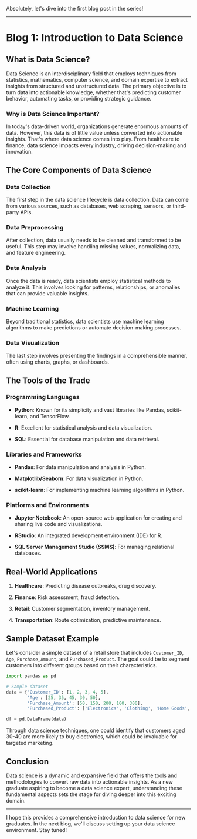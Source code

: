 Absolutely, let's dive into the first blog post in the series!

---

# Blog 1: Introduction to Data Science

## What is Data Science?

Data Science is an interdisciplinary field that employs techniques from statistics, mathematics, computer science, and domain expertise to extract insights from structured and unstructured data. The primary objective is to turn data into actionable knowledge, whether that's predicting customer behavior, automating tasks, or providing strategic guidance.

### Why is Data Science Important?

In today's data-driven world, organizations generate enormous amounts of data. However, this data is of little value unless converted into actionable insights. That's where data science comes into play. From healthcare to finance, data science impacts every industry, driving decision-making and innovation.

## The Core Components of Data Science

### Data Collection

The first step in the data science lifecycle is data collection. Data can come from various sources, such as databases, web scraping, sensors, or third-party APIs.

### Data Preprocessing

After collection, data usually needs to be cleaned and transformed to be useful. This step may involve handling missing values, normalizing data, and feature engineering.

### Data Analysis

Once the data is ready, data scientists employ statistical methods to analyze it. This involves looking for patterns, relationships, or anomalies that can provide valuable insights.

### Machine Learning

Beyond traditional statistics, data scientists use machine learning algorithms to make predictions or automate decision-making processes.

### Data Visualization

The last step involves presenting the findings in a comprehensible manner, often using charts, graphs, or dashboards. 

## The Tools of the Trade

### Programming Languages

- **Python**: Known for its simplicity and vast libraries like Pandas, scikit-learn, and TensorFlow.
  
- **R**: Excellent for statistical analysis and data visualization.

- **SQL**: Essential for database manipulation and data retrieval.

### Libraries and Frameworks

- **Pandas**: For data manipulation and analysis in Python.
  
- **Matplotlib/Seaborn**: For data visualization in Python.
  
- **scikit-learn**: For implementing machine learning algorithms in Python.

### Platforms and Environments

- **Jupyter Notebook**: An open-source web application for creating and sharing live code and visualizations.

- **RStudio**: An integrated development environment (IDE) for R.

- **SQL Server Management Studio (SSMS)**: For managing relational databases.

## Real-World Applications

1. **Healthcare**: Predicting disease outbreaks, drug discovery.
  
2. **Finance**: Risk assessment, fraud detection.

3. **Retail**: Customer segmentation, inventory management.

4. **Transportation**: Route optimization, predictive maintenance.

## Sample Dataset Example

Let's consider a simple dataset of a retail store that includes `Customer_ID`, `Age`, `Purchase_Amount`, and `Purchased_Product`. The goal could be to segment customers into different groups based on their characteristics.

```python
import pandas as pd

# Sample dataset
data = {'Customer_ID': [1, 2, 3, 4, 5],
        'Age': [25, 35, 45, 30, 50],
        'Purchase_Amount': [50, 150, 200, 100, 300],
        'Purchased_Product': ['Electronics', 'Clothing', 'Home Goods', 'Electronics', 'Home Goods']}

df = pd.DataFrame(data)
```

Through data science techniques, one could identify that customers aged 30-40 are more likely to buy electronics, which could be invaluable for targeted marketing.

## Conclusion

Data science is a dynamic and expansive field that offers the tools and methodologies to convert raw data into actionable insights. As a new graduate aspiring to become a data science expert, understanding these fundamental aspects sets the stage for diving deeper into this exciting domain.

---

I hope this provides a comprehensive introduction to data science for new graduates. In the next blog, we'll discuss setting up your data science environment. Stay tuned!
